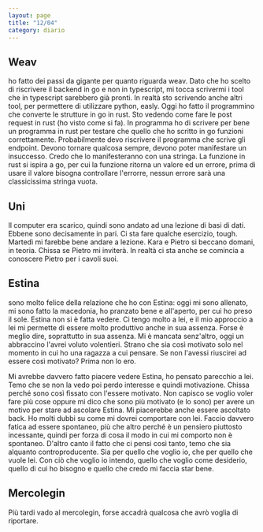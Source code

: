 ```yaml
---
layout: page
title: "12/04"
category: diario
---
```


## Weav

ho fatto dei passi da gigante per quanto riguarda weav. Dato che ho scelto di
riscrivere il backend in go e non in typescript, mi tocca scrivermi i tool che
in typescript sarebbero già pronti. In realtà sto scrivendo anche altri tool,
per permettere di utilizzare python, easly.
Oggi ho fatto il programmino che converte le strutture in go in rust.
Sto vedendo come fare le post request in rust (ho visto come si fa). In
programma ho di scrivere per bene un programma in rust per testare che quello
che ho scritto in go funzioni correttamente. Probabilmente devo riscrivere il
programma che scrive gli endpoint. Devono tornare qualcosa sempre, devono poter
manifestare un insuccesso. Credo che lo manifesteranno con una stringa. La
funzione in rust si ispira a go, per cui la funzione ritorna un valore ed un
errore, prima di usare il valore bisogna controllare l'errorre, nessun errore
sarà una classicissima stringa vuota.

## Uni

Il computer era scarico, quindi sono andato ad una lezione di basi di dati.
Ebbene sono decisamente in pari. Ci sta fare qualche esercizio, tough. Martedì
mi farebbe bene andare a lezione.
Kara e Pietro si beccano domani, in teoria. Chissa se Pietro mi inviterà. In
realtà ci sta anche se comincia a conoscere Pietro per i cavoli suoi.

## Estina

sono molto felice della relazione che ho con Estina: oggi mi sono allenato, mi
sono fatto la macedonia, ho pranzato bene e all'aperto, per cui ho preso il
sole.
Estina non si è fatta vedere. Ci tengo molto a lei, e il mio approccio a lei mi
permette di essere molto produttivo anche in sua assenza. Forse è meglio dire,
soprattutto in sua assenza.
Mi è mancata senz'altro, oggi un abbraccino l'avrei voluto volentieri.
Strano che sia così motivato solo nel momento in cui ho una ragazza a cui
pensare. Se non l'avessi riuscirei ad essere così motivato? Prima non lo ero.

Mi avrebbe davvero fatto piacere vedere Estina, ho pensato parecchio a lei.
Temo che se non la vedo poi perdo interesse e quindi motivazione. Chissa perché
sono così fissato con l'essere motivato. Non capisco se voglio voler fare più
cose oppure mi dico che sono più motivato (e lo sono) per avere un motivo per
stare ad ascolare Estina. Mi piacerebbe anche essere ascoltato back.
Ho molti dubbi su come mi dovrei comportare con lei. Faccio davvero fatica ad
essere spontaneo, più che altro perché è un pensiero piuttosto incessante,
quindi per forza di cosa il modo in cui mi comporto non è spontaneo. D'altro
canto il fatto che ci pensi così tanto, temo che sia alquanto controproducente.
Sia per quello che voglio io, che per quello che vuole lei. Con ciò che voglio
io intendo, quello che voglio come desiderio, quello di cui ho bisogno e quello
che credo mi faccia star bene.

## Mercolegin

Più tardi vado al mercolegin, forse accadrà qualcosa che avrò voglia di
riportare.
